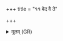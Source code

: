 +++
title = "११ वेद वै ते"

+++
<details><summary>मूलम् (GR)</summary>

+++(PSK 20.43.910; see Kajihara 2011, 48-49)+++वेद वै ते भग नाम  
भूरिर् नामासि रयिर् नाम ।  
तं त्वा भग प्र विशामि  
स मा भग प्र विश । +++(Bhatt. ॥)+++  
तस्मिन् सहस्रकाण्डेन  
मृजे भग त्वयि ॥
</details>